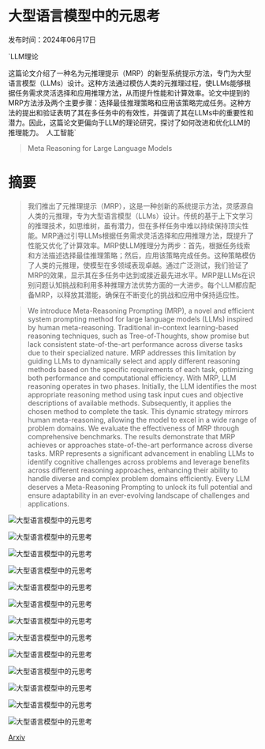 # 大型语言模型中的元思考

发布时间：2024年06月17日

`LLM理论

这篇论文介绍了一种名为元推理提示（MRP）的新型系统提示方法，专门为大型语言模型（LLMs）设计。这种方法通过模仿人类的元推理过程，使LLMs能够根据任务需求灵活选择和应用推理方法，从而提升性能和计算效率。论文中提到的MRP方法涉及两个主要步骤：选择最佳推理策略和应用该策略完成任务。这种方法的提出和验证表明了其在多任务中的有效性，并强调了其在LLMs中的重要性和潜力。因此，这篇论文更偏向于LLM的理论研究，探讨了如何改进和优化LLM的推理能力。` `人工智能`

> Meta Reasoning for Large Language Models

# 摘要

> 我们推出了元推理提示（MRP），这是一种创新的系统提示方法，灵感源自人类的元推理，专为大型语言模型（LLMs）设计。传统的基于上下文学习的推理技术，如思维树，虽有潜力，但在多样任务中难以持续保持顶尖性能。MRP通过引导LLMs根据任务需求灵活选择和应用推理方法，既提升了性能又优化了计算效率。MRP使LLM推理分为两步：首先，根据任务线索和方法描述选择最佳推理策略；然后，应用该策略完成任务。这种策略模仿了人类的元推理，使模型在多领域表现卓越。通过广泛测试，我们验证了MRP的效果，显示其在多任务中达到或接近最先进水平。MRP是LLMs在识别问题认知挑战和利用多种推理方法优势方面的一大进步。每个LLM都应配备MRP，以释放其潜能，确保在不断变化的挑战和应用中保持适应性。

> We introduce Meta-Reasoning Prompting (MRP), a novel and efficient system prompting method for large language models (LLMs) inspired by human meta-reasoning. Traditional in-context learning-based reasoning techniques, such as Tree-of-Thoughts, show promise but lack consistent state-of-the-art performance across diverse tasks due to their specialized nature. MRP addresses this limitation by guiding LLMs to dynamically select and apply different reasoning methods based on the specific requirements of each task, optimizing both performance and computational efficiency. With MRP, LLM reasoning operates in two phases. Initially, the LLM identifies the most appropriate reasoning method using task input cues and objective descriptions of available methods. Subsequently, it applies the chosen method to complete the task. This dynamic strategy mirrors human meta-reasoning, allowing the model to excel in a wide range of problem domains. We evaluate the effectiveness of MRP through comprehensive benchmarks. The results demonstrate that MRP achieves or approaches state-of-the-art performance across diverse tasks. MRP represents a significant advancement in enabling LLMs to identify cognitive challenges across problems and leverage benefits across different reasoning approaches, enhancing their ability to handle diverse and complex problem domains efficiently. Every LLM deserves a Meta-Reasoning Prompting to unlock its full potential and ensure adaptability in an ever-evolving landscape of challenges and applications.

![大型语言模型中的元思考](../../../paper_images/2406.11698/MRP_framework.jpg)

![大型语言模型中的元思考](../../../paper_images/2406.11698/meta-reasoning_prompt.png)

![大型语言模型中的元思考](../../../paper_images/2406.11698/ladar.jpg)

![大型语言模型中的元思考](../../../paper_images/2406.11698/game24_TOT.png)

![大型语言模型中的元思考](../../../paper_images/2406.11698/GSM8K_analysis.png)

![大型语言模型中的元思考](../../../paper_images/2406.11698/cot.png)

![大型语言模型中的元思考](../../../paper_images/2406.11698/simtom.png)

![大型语言模型中的元思考](../../../paper_images/2406.11698/TOT.png)

![大型语言模型中的元思考](../../../paper_images/2406.11698/analogical.png)

![大型语言模型中的元思考](../../../paper_images/2406.11698/self_refine.png)

![大型语言模型中的元思考](../../../paper_images/2406.11698/step_back.png)

![大型语言模型中的元思考](../../../paper_images/2406.11698/SPP1.png)

![大型语言模型中的元思考](../../../paper_images/2406.11698/SPP2.png)

[Arxiv](https://arxiv.org/abs/2406.11698)